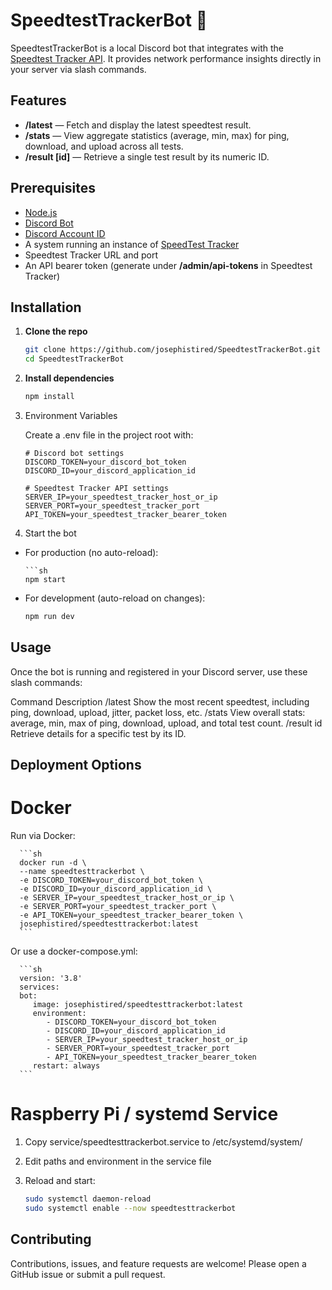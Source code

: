 # SpeedtestTrackerBot 🚄

SpeedtestTrackerBot is a local Discord bot that integrates with the [Speedtest Tracker API](https://github.com/alexjustesen/speedtest-tracker). It provides network performance insights directly in your server via slash commands.

## Features

- **/latest** — Fetch and display the latest speedtest result.  
- **/stats** — View aggregate statistics (average, min, max) for ping, download, and upload across all tests.  
- **/result [id]** — Retrieve a single test result by its numeric ID.  

## Prerequisites

- [Node.js](https://nodejs.org/)
- [Discord Bot](https://discord.com/developers/applications)
- [Discord Account ID](https://support.discord.com/hc/en-us/articles/206346498-Where-can-I-find-my-User-Server-Message-ID#h_01HRSTXPS5H5D7JBY2QKKPVKNA)
- A system running an instance of [SpeedTest Tracker](https://github.com/alexjustesen/speedtest-tracker)
- Speedtest Tracker URL and port
- An API bearer token (generate under **/admin/api-tokens** in Speedtest Tracker)  

## Installation

1. **Clone the repo**  

   ```sh
   git clone https://github.com/josephistired/SpeedtestTrackerBot.git
   cd SpeedtestTrackerBot

2. **Install dependencies**

   ```sh
   npm install

3. Environment Variables
   
   Create a .env file in the project root with:

   ```env
   # Discord bot settings
   DISCORD_TOKEN=your_discord_bot_token
   DISCORD_ID=your_discord_application_id

   # Speedtest Tracker API settings
   SERVER_IP=your_speedtest_tracker_host_or_ip
   SERVER_PORT=your_speedtest_tracker_port
   API_TOKEN=your_speedtest_tracker_bearer_token

4. Start the bot

- For production (no auto-reload):
   
      ```sh
      npm start

 - For development (auto-reload on changes):

      ```sh
      npm run dev

## Usage
Once the bot is running and registered in your Discord server, use these slash commands:

Command	Description
/latest	Show the most recent speedtest, including ping, download, upload, jitter, packet loss, etc.
/stats	View overall stats: average, min, max of ping, download, upload, and total test count.
/result id	Retrieve details for a specific test by its ID.

## Deployment Options

# Docker
Run via Docker:

      ```sh
      docker run -d \
      --name speedtesttrackerbot \
      -e DISCORD_TOKEN=your_discord_bot_token \
      -e DISCORD_ID=your_discord_application_id \
      -e SERVER_IP=your_speedtest_tracker_host_or_ip \
      -e SERVER_PORT=your_speedtest_tracker_port \
      -e API_TOKEN=your_speedtest_tracker_bearer_token \
      josephistired/speedtesttrackerbot:latest
      ```

Or use a docker-compose.yml:

      ```sh
      version: '3.8'
      services:
      bot:
         image: josephistired/speedtesttrackerbot:latest
         environment:
            - DISCORD_TOKEN=your_discord_bot_token
            - DISCORD_ID=your_discord_application_id
            - SERVER_IP=your_speedtest_tracker_host_or_ip
            - SERVER_PORT=your_speedtest_tracker_port
            - API_TOKEN=your_speedtest_tracker_bearer_token
         restart: always
      ```

# Raspberry Pi / systemd Service

1. Copy service/speedtesttrackerbot.service to /etc/systemd/system/

2. Edit paths and environment in the service file

3. Reload and start:

   ```sh
   sudo systemctl daemon-reload
   sudo systemctl enable --now speedtesttrackerbot

## Contributing
Contributions, issues, and feature requests are welcome! Please open a GitHub issue or submit a pull request.